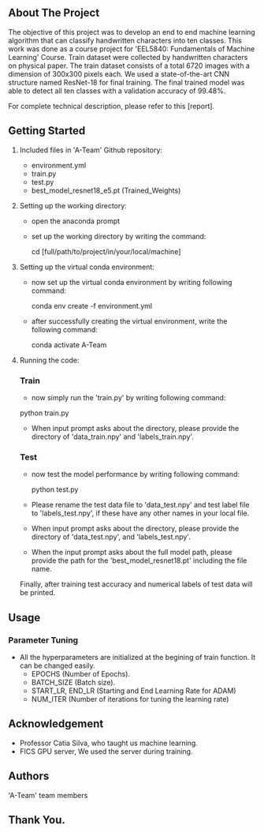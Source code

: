 <!-- ABOUT THE PROJECT -->
## About The Project
The objective of this project was to develop an end to end machine learning algorithm that can classify handwritten characters into ten classes. This work was done as a course project for 'EEL5840: Fundamentals of Machine Learning' Course. Train dataset were collected by handwritten characters on physical paper. The train dataset consists of a total 6720 images with a dimension of 300x300 pixels each. We used a state-of-the-art CNN structure named ResNet-18 for final training. The final trained model was able to detect all ten classes with a validation accuracy of 99.48%. 

For complete technical description, please refer to this [report].


<!-- GETTING STARTED -->
## Getting Started
1. Included files in 'A-Team' Github repository: 

	- environment.yml
	- train.py
	- test.py
	- best_model_resnet18_e5.pt (Trained_Weights)

2. Setting up the working directory:

	- open the anaconda prompt
	- set up the working directory by writing the command:
		
		cd [full/path/to/project/in/your/local/machine]

3. Setting up the virtual conda environment:

	- now set up the virtual conda environment by writing following command:

		conda env create -f environment.yml
   - after successfully creating the virtual environment, write the following command:

     conda activate A-Team
            
4. Running the code:

	### Train
  
     -  now simply run the 'train.py' by writing following command:

      python train.py
          
     - When input prompt asks about the directory, please provide the directory of 'data_train.npy' and 'labels_train.npy'.
	
	### Test 
     
     - now test the model performance by writing following command:
		
		 python test.py 
     
     - Please rename the test data file to 'data_test.npy' and test label file to 'labels_test.npy', if these have any other names in your local file.
     
     - When input prompt asks about the directory, please provide the directory of 'data_test.npy', and 'labels_test.npy'.
     
     - When the input prompt asks about the full model path, please provide the path for the 'best_model_resnet18.pt' including the file name.
     
     Finally, after training test accuracy and numerical labels of test data will be printed.
     
     
<!-- Usage -->
## Usage

### Parameter Tuning
 
   - All the hyperparameters are initialized at the begining of train function. It can be changed easily.
      - EPOCHS (Number of Epochs).
      - BATCH_SIZE (Batch size).
      - START_LR, END_LR (Starting and End Learning Rate for ADAM)
      - NUM_ITER (Number of iterations for tuning the learning rate)   

<!-- Acknowledgement -->
## Acknowledgement

- Professor Catia Silva, who taught us machine learning.
- FICS GPU server, We used the server during training.


<!-- Authors -->
## Authors
'A-Team' team members

## Thank You.
